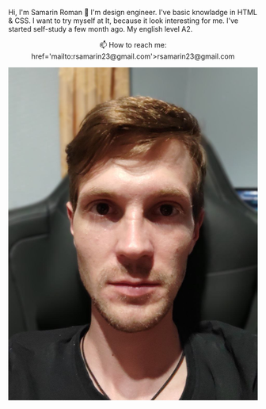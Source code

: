 Hi, I'm Samarin Roman 👋
I'm design engineer. I've basic knowladge in HTML & CSS. I want to try myself at It, because it look interesting for me. I've started self-study a few month ago. My english level A2.
<p align='center'>
   📫 How to reach me: <a> href='mailto:rsamarin23@gmail.com'>rsamarin23@gmail.com </a>
</p>

<img src="https://github.com/popsa9402/rsschool-cv/blob/gh-pages/photo_2023-06-30_22-55-03.jpg"/>
